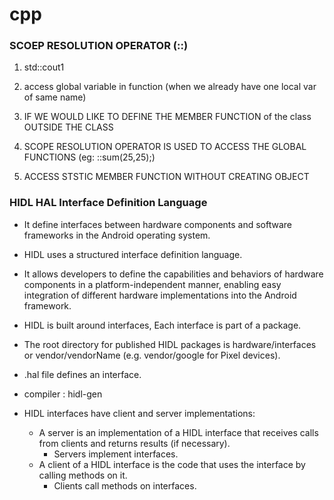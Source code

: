 # cpp




### SCOEP RESOLUTION OPERATOR (::)
1. std::cout1
2. access global variable in function (when we already have one local var of same name)
3. IF WE WOULD LIKE TO DEFINE THE MEMBER FUNCTION of the class  OUTSIDE THE CLASS
4. SCOPE RESOLUTION OPERATOR IS USED TO ACCESS THE GLOBAL FUNCTIONS (eg: ::sum(25,25);)

5. ACCESS STSTIC MEMBER FUNCTION WITHOUT CREATING OBJECT






### HIDL HAL Interface Definition Language

* It define interfaces between hardware components and software frameworks in the Android operating system.
* HIDL uses a structured interface definition language.
*  It allows developers to define the capabilities and behaviors of hardware components in a platform-independent manner, enabling easy integration of different hardware implementations into the Android framework.
* HIDL is built around interfaces, Each interface is part of a package.
* The root directory for published HIDL packages is hardware/interfaces or vendor/vendorName  (e.g. vendor/google for Pixel devices).
* .hal file defines an interface.

* compiler : hidl-gen
* HIDL interfaces have client and server implementations:
    - A server is an implementation of a HIDL interface that receives calls from clients and returns results (if necessary).
        - Servers implement interfaces.
    - A client of a HIDL interface is the code that uses the interface by calling methods on it.
        - Clients call methods on interfaces.


